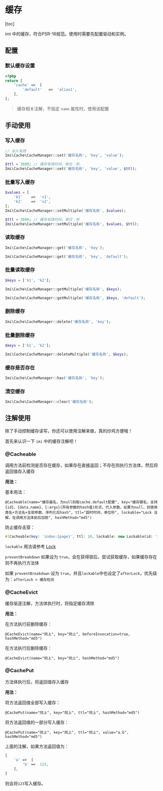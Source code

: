 # 缓存

[toc]

imi 中的缓存，符合PSR-16规范。使用时需要先配置驱动和实例。

## 配置

### 默认缓存设置

```php
<?php
return [
	'cache'	=>	[
		'default'	=>	'alias1',
	],
];
```

> 缓存相关注解，不指定 `name` 属性时，使用该配置

## 手动使用

### 写入缓存

```php
// 永久有效
Imi\Cache\CacheManager::set('缓存名称', 'key', 'value');

$ttl = 3600; // 缓存有效时间，单位：秒
Imi\Cache\CacheManager::set('缓存名称', 'key', 'value', $ttl);
```

### 批量写入缓存

```php
$values = [
	'k1'	=>	'v1',
	'k2'	=>	'v2',
];
Imi\Cache\CacheManager::setMultiple('缓存名称', $values);

$ttl = 3600; // 缓存有效时间，单位：秒
Imi\Cache\CacheManager::setMultiple('缓存名称', $values, $ttl);
```

### 读取缓存

```php
Imi\Cache\CacheManager::get('缓存名称', 'key');

Imi\Cache\CacheManager::get('缓存名称', 'key', 'default');
```

### 批量读取缓存

```php
$keys = ['k1', 'k2'];

Imi\Cache\CacheManager::getMultiple('缓存名称', $keys);

Imi\Cache\CacheManager::getMultiple('缓存名称', $keys, 'default');
```

### 删除缓存

```php
Imi\Cache\CacheManager::delete('缓存名称', 'key');
```

### 批量删除缓存

```php
$keys = ['k1', 'k2'];

Imi\Cache\CacheManager::deleteMultiple('缓存名称', $keys);
```

### 缓存是否存在

```php
Imi\Cache\CacheManager::has('缓存名称', 'key');
```

### 清空缓存

```php
Imi\Cache\CacheManager::clear('缓存名称');
```

## 注解使用

除了手动控制缓存读写，你还可以使用注解来做，真的炒鸡方便哦！

首先来认识一下 `imi` 中的缓存注解吧！

### @Cacheable

调用方法前检测是否存在缓存，如果存在直接返回；不存在则执行方法体，然后将返回值存入缓存

**用法：**

基本用法：

`@Cacheable(name="缓存器名，为null则取cache.default配置", key="缓存键名，支持{id}、{data.name}、{:args}(所有参数的hash值)形式，代入参数，如果为null，则使用类名+方法名+全部参数，序列化后hash", ttl="超时时间，单位秒", lockable="Lock 注解，在调用方法体前后加锁", hashMethod="md5")`

防止缓存击穿：

```php
#[Cacheable(key: 'index:{page}', ttl: 10, lockable: new Lockable(id: 'index:{page}', waitTimeout: 999999), preventBreakdown: true)]
```

`lockable` 用法请参考 [Lock](/v3.0/components/lock/index.html)

`preventBreakdown` 如果设为 `true`，会在获得锁后，尝试获取缓存，如果缓存存在则不再执行方法体

如果 `preventBreakdown` 设为 `true`，并且`lockable`中也设定了`afterLock`，优先级为：`afterLock > 缓存检测`

### @CacheEvict

缓存驱逐注解，方法体执行时，将指定缓存清除

**用法：**

在方法执行前删除缓存：

`@CacheEvict(name="同上", key="同上", beforeInvocation=true, hashMethod="md5")`

在方法执行后删除缓存：

`@CacheEvict(name="同上", key="同上", hashMethod="md5")`

### @CachePut

方法体执行后，将返回值存入缓存

**用法：**

将方法返回值全部写入缓存：

`@CachePut(name="同上", key="同上", ttl="同上", hashMethod="md5")`

将方法返回值的一部分写入缓存：

`@CachePut(name="同上", key="同上", ttl="同上", value="a.b", hashMethod="md5")`

上面的注解，如果方法返回值为：

```php
[
    'a' =>  [
        'b' =>  123,
    ],
]
```

则会将`123`写入缓存。
